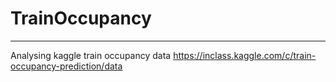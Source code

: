 # TrainOccupancy
---------

Analysing kaggle train occupancy data
https://inclass.kaggle.com/c/train-occupancy-prediction/data


